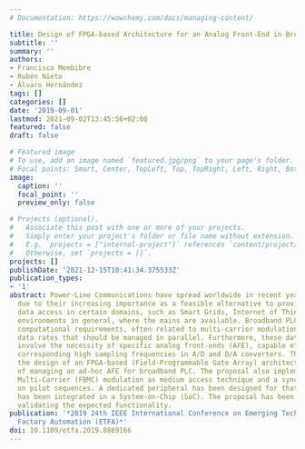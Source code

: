 ```yaml
---
# Documentation: https://wowchemy.com/docs/managing-content/

title: Design of FPGA-based Architecture for an Analog Front-End in Broadband PLC
subtitle: ''
summary: ''
authors:
- Francisco Membibre
- Rubén Nieto
- Álvaro Hernández
tags: []
categories: []
date: '2019-09-01'
lastmod: 2021-09-02T13:45:56+02:00
featured: false
draft: false

# Featured image
# To use, add an image named `featured.jpg/png` to your page's folder.
# Focal points: Smart, Center, TopLeft, Top, TopRight, Left, Right, BottomLeft, Bottom, BottomRight.
image:
  caption: ''
  focal_point: ''
  preview_only: false

# Projects (optional).
#   Associate this post with one or more of your projects.
#   Simply enter your project's folder or file name without extension.
#   E.g. `projects = ["internal-project"]` references `content/project/deep-learning/index.md`.
#   Otherwise, set `projects = []`.
projects: []
publishDate: '2021-12-15T10:41:34.375533Z'
publication_types:
- '1'
abstract: Power-Line Communications have spread worldwide in recent years, mainly
  due to their increasing importance as a feasible alternative to provide broadband
  data access in certain domains, such as Smart Grids, Internet of Things or industrial
  environments in general, where the mains are available. Broadband PLC implies significant
  computational requirements, often related to multi-carrier modulations and high
  data rates that should be managed in parallel. Furthermore, these data rates also
  involve the necessity of specific analog front-ends (AFE), capable of tackling the
  corresponding high sampling frequencies in A/D and D/A converters. This work describes
  the design of an FPGA-based (Field-Programmable Gate Array) architecture, in charge
  of managing an ad-hoc AFE for broadband PLC. The proposal also implements a Filter-Bank
  Multi-Carrier (FBMC) modulation as medium access technique and a synchronism based
  on pilot sequences. A dedicated peripheral has been designed for that purpose, which
  has been integrated in a System-on-Chip (SoC). The proposal has been verified experimentally,
  validating the expected functionality.
publication: '*2019 24th IEEE International Conference on Emerging Technologies and
  Factory Automation (ETFA)*'
doi: 10.1109/etfa.2019.8869166
---
```

